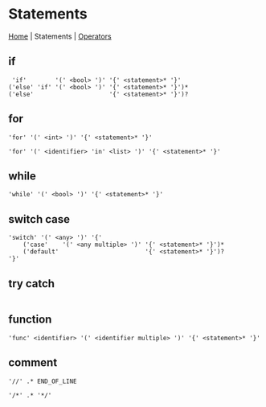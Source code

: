 # Statements

<a href="README.md">Home</a> |
<span>Statements</span> |
<a href="Operators.md">Operators</a>

## if
```
 'if'        '(' <bool> ')' '{' <statement>* '}'
('else' 'if' '(' <bool> ')' '{' <statement>* '}')*
('else'                     '{' <statement>* '}')?
```

## for
```
'for' '(' <int> ')' '{' <statement>* '}'
```

```
'for' '(' <identifier> 'in' <list> ')' '{' <statement>* '}'
```

## while
```
'while' '(' <bool> ')' '{' <statement>* '}'
```

## switch case
```
'switch' '(' <any> ')' '{'
    ('case'    '(' <any multiple> ')' '{' <statement>* '}')*
    ('default'                        '{' <statement>* '}')?
'}'
```

## try catch
```

```

## function
```
'func' <identifier> '(' <identifier multiple> ')' '{' <statement>* '}'
```

## comment
```
'//' .* END_OF_LINE
```
```
'/*' .* '*/'
```